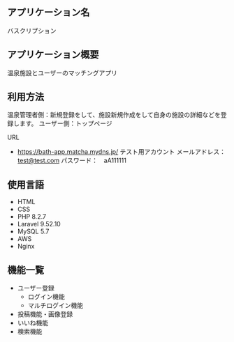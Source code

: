 ## アプリケーション名
バスクリプション

## アプリケーション概要
温泉施設とユーザーのマッチングアプリ

## 利用方法
温泉管理者側：新規登録をして、施設新規作成をして自身の施設の詳細などを登録します。
ユーザー側：トップページ

URL
- https://bath-app.matcha.mydns.jp/
テスト用アカウント
メールアドレス：　test@test.com
パスワード：　aA111111


## 使用言語
- HTML
- CSS
- PHP 8.2.7
- Laravel 9.52.10
- MySQL 5.7
- AWS
- Nginx

## 機能一覧
- ユーザー登録
  - ログイン機能
  - マルチログイン機能
- 投稿機能・画像登録
- いいね機能
- 検索機能